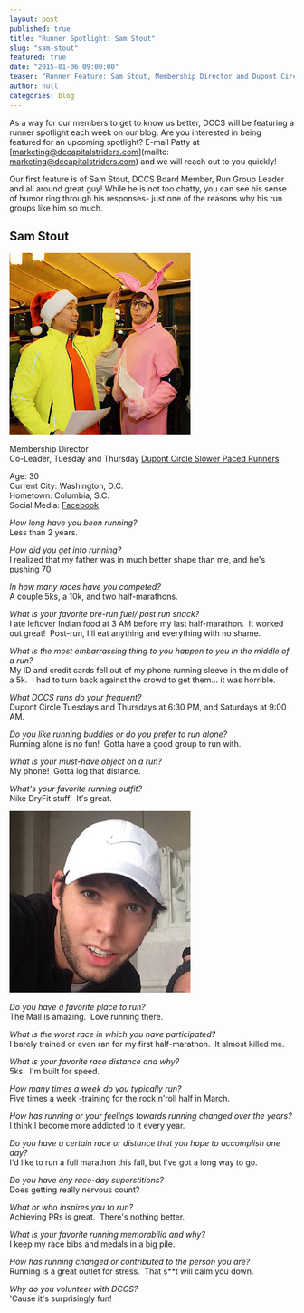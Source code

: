 ```yaml
---
layout: post
published: true
title: "Runner Spotlight: Sam Stout"
slug: "sam-stout"
featured: true
date: "2015-01-06 09:00:00"
teaser: "Runner Feature: Sam Stout, Membership Director and Dupont Circle Co-Leader"
author: null
categories: blog
---
```


As a way for our members to get to know us better, DCCS will be featuring a runner spotlight each week on our blog. Are you interested in being featured for an upcoming spotlight? E-mail Patty at [marketing@dccapitalstriders.com](mailto: marketing@dccapitalstriders.com) and we will reach out to you quickly!

Our first feature is of Sam Stout, DCCS Board Member, Run Group Leader and all around great guy! While he is not too chatty, you can see his sense of humor ring through his responses- just one of the reasons why his run groups like him so much. 

## Sam Stout

<img src="/media/uploads/blog/sam-stout-1.jpg" alt="photo of sam">

Membership Director  
Co-Leader, Tuesday and Thursday [Dupont Circle Slower Paced Runners](/run/)

Age: 30  
Current City: Washington, D.C.  
Hometown: Columbia, S.C.  
Social Media: [Facebook](https://www.facebook.com/sam.stout)

_How long have you been running?_  
Less than 2 years.

_How did you get into running?_  
I realized that my father was in much better shape than me, and he's pushing 70.

_In how many races have you competed?_  
A couple 5ks, a 10k, and two half-marathons.

_What is your favorite pre-run fuel/ post run snack?_  
I ate leftover Indian food at 3 AM before my last half-marathon.  It worked out great!  Post-run, I'll eat anything and everything with no shame.

_What is the most embarrassing thing to you happen to you in the middle of a run?_  
My ID and credit cards fell out of my phone running sleeve in the middle of a 5k.  I had to turn back against the crowd to get them... it was horrible.

_What DCCS runs do your frequent?_  
Dupont Circle Tuesdays and Thursdays at 6:30 PM, and Saturdays at 9:00 AM.

_Do you like running buddies or do you prefer to run alone?_  
Running alone is no fun!  Gotta have a good group to run with.

_What is your must-have object on a run?_  
My phone!  Gotta log that distance.

_What's your favorite running outfit?_  
Nike DryFit stuff.  It's great.  

<p><img src="/media/uploads/blog/sam-stout-2.jpg" alt="photo of sam"></p>

_Do you have a favorite place to run?_  
The Mall is amazing.  Love running there.

_What is the worst race in which you have participated?_  
I barely trained or even ran for my first half-marathon.  It almost killed me.  

_What is your favorite race distance and why?_  
5ks.  I'm built for speed.

_How many times a week do you typically run?_  
Five times a week -training for the rock'n'roll half in March.

_How has running or your feelings towards running changed over the years?_  
I think I become more addicted to it every year.  

_Do you have a certain race or distance that you hope to accomplish one day?_  
I'd like to run a full marathon this fall, but I've got a long way to go. 

_Do you have any race-day superstitions?_  
Does getting really nervous count?  

_What or who inspires you to run?_  
Achieving PRs is great.  There's nothing better.

_What is your favorite running memorabilia and why?_  
I keep my race bibs and medals in a big pile.  

_How has running changed or contributed to the person you are?_  
Running is a great outlet for stress.  That s**t will calm you down.

_Why do you volunteer with DCCS?_  
'Cause it's surprisingly fun!